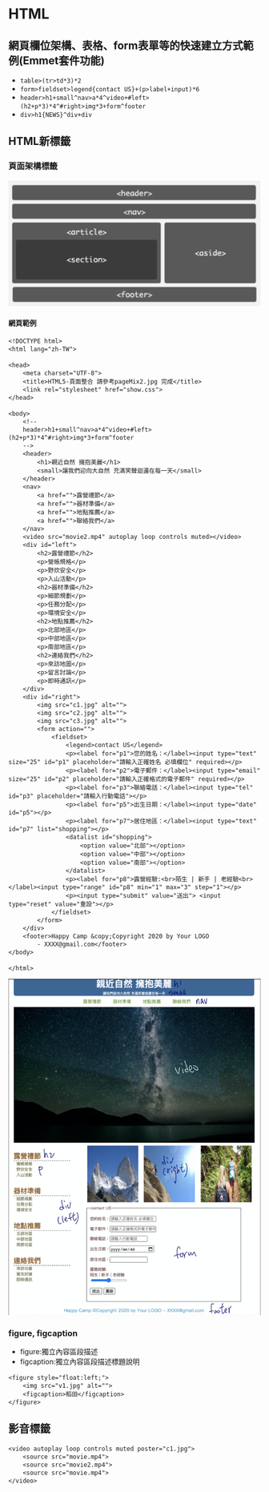 # HTML

## 網頁欄位架構、表格、form表單等的快速建立方式範例\(Emmet套件功能\)

* `table>(tr>td*3)*2`
* `form>fieldset>legend{contact US}+(p>label+input)*6`
* `header>h1+small^nav>a*4^video+#left>(h2+p*3)*4^#right>img*3+form^footer`
* `div>h1{NEWS}^div+div`

## HTML新標籤

### 頁面架構標籤

![html5NewTag](../../.gitbook/assets/2020-10-20-10-28-31%20%281%29.png)

#### 網頁範例

```markup
<!DOCTYPE html>
<html lang="zh-TW">

<head>
    <meta charset="UTF-8">
    <title>HTML5-頁面整合 請參考pageMix2.jpg 完成</title>
    <link rel="stylesheet" href="show.css">
</head>

<body>
    <!--
    header>h1+small^nav>a*4^video+#left>(h2+p*3)*4^#right>img*3+form^footer
    -->
    <header>
        <h1>親近自然 擁抱美麗</h1>
        <small>讓我們迎向大自然 充滿笑聲迴盪在每一天</small>
    </header>
    <nav>
        <a href="">露營禮節</a>
        <a href="">器材準備</a>
        <a href="">地點推薦</a>
        <a href="">聯絡我們</a>
    </nav>
    <video src="movie2.mp4" autoplay loop controls muted></video>
    <div id="left">
        <h2>露營禮節</h2>
        <p>營帳規格</p>
        <p>野炊安全</p>
        <p>入山活動</p>
        <h2>器材準備</h2>
        <p>細節規劃</p>
        <p>任務分配</p>
        <p>環境安全</p>
        <h2>地點推薦</h2>
        <p>北部地區</p>
        <p>中部地區</p>
        <p>南部地區</p>
        <h2>連絡我們</h2>
        <p>來訪地圖</p>
        <p>留言討論</p>
        <p>即時通訊</p>
    </div>
    <div id="right">
        <img src="c1.jpg" alt="">
        <img src="c2.jpg" alt="">
        <img src="c3.jpg" alt="">
        <form action="">
            <fieldset>
                <legend>contact US</legend>
                <p><label for="p1">您的姓名：</label><input type="text" size="25" id="p1" placeholder="請輸入正確姓名 必填欄位" required></p>
                <p><label for="p2">電子郵件：</label><input type="email" size="25" id="p2" placeholder="請輸入正確格式的電子郵件" required></p>
                <p><label for="p3">聯絡電話：</label><input type="tel" id="p3" placeholder="請輸入行動電話"></p>
                <p><label for="p5">出生日期：</label><input type="date" id="p5"></p>
                <p><label for="p7">居住地區：</label><input type="text" id="p7" list="shopping"></p>
                <datalist id="shopping">
                    <option value="北部"></option>
                    <option value="中部"></option>
                    <option value="南部"></option>
                </datalist>
                <p><label for="p8">露營經驗:<br>陌生 | 新手 | 老經驗<br></label><input type="range" id="p8" min="1" max="3" step="1"></p>
                <p><input type="submit" value="送出"> <input type="reset" value="重設"></p>
            </fieldset>
        </form>
    </div>
    <footer>Happy Camp &copy;Copyright 2020 by Your LOGO
        - XXXX@gmail.com</footer>
</body>

</html>
```

![htmlEx](../../.gitbook/assets/2020-10-20-14-36-12%20%281%29.png)

### figure, figcaption

* figure:獨立內容區段描述
* figcaption:獨立內容區段描述標題說明

```markup
<figure style="float:left;">
    <img src="v1.jpg" alt="">
    <figcaption>稻田</figcaption>
</figure>
```

## 影音標籤

```markup
<video autoplay loop controls muted poster="c1.jpg">
    <source src="movie.mp4">
    <source src="movie2.mp4">
    <source src="movie.mp4">
</video>
```

